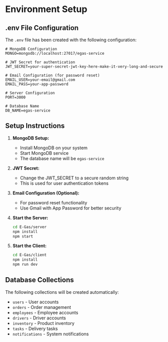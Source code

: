 # Environment Setup

## .env File Configuration

The `.env` file has been created with the following configuration:

```env
# MongoDB Configuration
MONGO=mongodb://localhost:27017/egas-service

# JWT Secret for authentication
JWT_SECRET=your-super-secret-jwt-key-here-make-it-very-long-and-secure

# Email Configuration (for password reset)
EMAIL_USER=your-email@gmail.com
EMAIL_PASS=your-app-password

# Server Configuration
PORT=3000

# Database Name
DB_NAME=egas-service
```

## Setup Instructions

1. **MongoDB Setup:**
   - Install MongoDB on your system
   - Start MongoDB service
   - The database name will be `egas-service`

2. **JWT Secret:**
   - Change the JWT_SECRET to a secure random string
   - This is used for user authentication tokens

3. **Email Configuration (Optional):**
   - For password reset functionality
   - Use Gmail with App Password for better security

4. **Start the Server:**
   ```bash
   cd E-Gas/server
   npm install
   npm start
   ```

5. **Start the Client:**
   ```bash
   cd E-Gas/client
   npm install
   npm run dev
   ```

## Database Collections

The following collections will be created automatically:
- `users` - User accounts
- `orders` - Order management
- `employees` - Employee accounts
- `drivers` - Driver accounts
- `inventory` - Product inventory
- `tasks` - Delivery tasks
- `notifications` - System notifications
